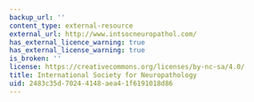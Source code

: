 ```yaml
---
backup_url: ''
content_type: external-resource
external_url: http://www.intsocneuropathol.com/
has_external_licence_warning: true
has_external_license_warning: true
is_broken: ''
license: https://creativecommons.org/licenses/by-nc-sa/4.0/
title: International Society for Neuropathology
uid: 2483c35d-7024-4148-aea4-1f6191018d86
---
```

